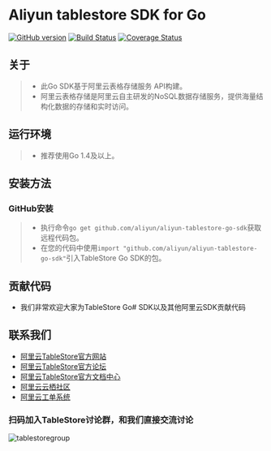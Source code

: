 # Aliyun tablestore SDK for Go

[![GitHub version](https://badge.fury.io/gh/aliyun%2Faliyun-tablestore-go-sdk.svg)](https://badge.fury.io/gh/aliyun%2Faliyun-tablestore-go-sdk)
[![Build Status](https://travis-ci.org/aliyun/aliyun-tablestore-go-sdk.svg?branch=master)](https://travis-ci.org/aliyun/aliyun-tablestore-go-sdk)
[![Coverage Status](https://coveralls.io/repos/github/aliyun/aliyun-tablestore-go-sdk/badge.svg?branch=master)](https://coveralls.io/github/aliyun/aliyun-tablestore-go-sdk?branch=master)

## 关于
> - 此Go SDK基于阿里云表格存储服务 API构建。
> - 阿里云表格存储是阿里云自主研发的NoSQL数据存储服务，提供海量结构化数据的存储和实时访问。

## 运行环境
> - 推荐使用Go 1.4及以上。

## 安装方法
### GitHub安装
> - 执行命令`go get github.com/aliyun/aliyun-tablestore-go-sdk`获取远程代码包。
> - 在您的代码中使用`import "github.com/aliyun/aliyun-tablestore-go-sdk"`引入TableStore Go SDK的包。

## 贡献代码
 - 我们非常欢迎大家为TableStore Go# SDK以及其他阿里云SDK贡献代码

## 联系我们
- [阿里云TableStore官方网站](http://www.aliyun.com/product/ots)
- [阿里云TableStore官方论坛](http://bbs.aliyun.com)
- [阿里云TableStore官方文档中心](https://help.aliyun.com/product/8315004_ots.html)
- [阿里云云栖社区](http://yq.aliyun.com)
- [阿里云工单系统](https://workorder.console.aliyun.com/#/ticket/createIndex)

### 扫码加入TableStore讨论群，和我们直接交流讨论
![tablestoregroup](http://workshop-img.oss-cn-shanghai.aliyuncs.com/otsgroup.jpg?x-oss-process=image/resize,m_lfit,h_400)
